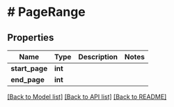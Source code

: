 # # PageRange

## Properties

Name | Type | Description | Notes
------------ | ------------- | ------------- | -------------
**start_page** | **int** |  |
**end_page** | **int** |  |

[[Back to Model list]](../../README.md#models) [[Back to API list]](../../README.md#endpoints) [[Back to README]](../../README.md)
